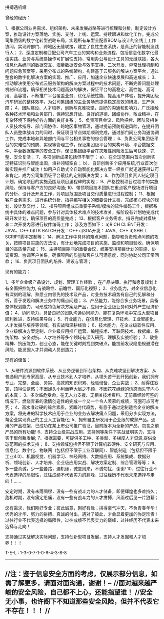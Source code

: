 拼搏遇机缘



曾经的经历：

1、根据公司业务需求、组织架构、未来发展战略等进行梳理和分析，制定设计方案，推动设计方案落地、实施、交付、上线、运营、持续跟进和优化工作，完成公司集团级的数字化转型战略布局，实现所有车型全配置BOM与设计的全线上工作协同，实现跨部门、跨地区无缝联接，建立了良性生态系统，是真正的智能制造践行人；
2、深度定制和匹配公司汽车工业的架构和业务流程，包括信息化数字化最佳实践、业务与系统易操作可扩展性支持、常用办公与设计工具的无缝联接，各大信息化系统间的数据交互、海量数据安全与效率支持、二次开发、异常处理机制和问题应急预案等，采用分布式的系统架构，构建基于云服务的解决方案平台，通过整套的数字化解决方案的实现、推广、应用，加速企业快速发展和高速成长；
3、推动解决使用分布式云服务架构的解决方案过程中的技术问题，不断完善问题处理机制和流程，确保相关技术问题高效的解决，保证平台的高稳定、高性能、高可用、高容错，不断推广平台覆盖业务、优化系统性能、提高用户体验，提升集团级汽车研发的整体效率，为公司集团级的主业务场景提供稳定高效的研发、生产保障；
4、团队建设、人才培养，创新与克难攻坚，良好的沟通和影响力，广泛接触各种技术环境和业务部门，保持思想开放、良好的道德、团结协作、敬业精神，在复杂环境下保持好各方面的良好关系；
5、负责项目会议、风险把控、团队及相关人员技术指导、部门间协作、跨地区事物管理，通过提前预防规避风险，在提升团队人员整体战斗力的同时，保证项目节点如期顺利完成，通过部门间业务沟通协调工作，完成本地和异地部门间与平台相关事物的综合管理；
6、负责公司集团级平台的灾难性的预防、实现等管理工作，保证集团级平台的架构环境、平台数据文件、平台数据库等的安全工作，保证集团级平台在灾难性风险发生后可快速、完整、安全复活；
7、多项创新成果包括但不限于：
a）、在全球范围内首次创新实现特征识别与智能出图，填补领域空白；
b）、自研创新多个应用系统,行业首次创新实现并推广成功！如用户自助式全自动智能化解决方案一经推广就迅速获得认可和肯定，成为公司集团级平台最佳的定制解决方案；
8、作为项目负责人制定项目计划，确定项目的实施范围及项目里程碑的实现；
9、严格控制项目过程中的实施风险，保持与客户方的良好沟通;
10、带领项目技术团队在重点客户现场进行项目的分析、设计及开发工作，对项目范围及项目交付质量进行过程控制；
11、根据客户业务需求，进行系统分析、指导编写相关的概要设计文档，完成核心模块的规划、设计及交付；
12、指导项目组成员重要子系统/模块的软件编码工作，根据系统中具体的难点问题，参与针对具体技术难点的技术攻关，按阶段有计划地完成代码开发计划，确保项目的高质量完成；
13、根据客户业务需求，指导完成对模块和二次开发内容进行软件编码工作；
涉及方面如下：
a)RICH CLIENT开发：JAVA、C++
b)ITK BATCH开发：C++
c)SOA开发：JAVA、C++
d)SHELL SCRIPT脚本定制等；
14、解决工作中具体的难点问题，指导和负责难点问题的攻关，按照项目实施的方法论，有计划地完成项目的实施、监控和项目验收，确保项目的高质量完成；
15、主持项目期间的重要会议，统筹安排项目计划的实施、协调资源、协调客户关系，确保项目的质量和客户认可满意度，同时协助公司正常回款；
16、负责项目团队的培养、建设与管理；




现有的能力：

1、多年企业级产品设计、规划、管理工作经验 ，在产品决策、执行和愿景规划上有全面把控能力, 有战略性、前瞻性、国际化视野；
2、业务能力，对企业信息化有深刻的理解，熟悉业内领先的技术及产品，对业务技术趋势有自己的见解和分析，善于发现和解决业务中的痛点问题；
3、产品能力，能综合多业务场景，具备整体规划能力，可形成特色解决方案及产品，应用于企业级业务和对外产生经济价值；
4、协同能力，具备良好的团队沟通协同能力，能在复杂环境中完成大型项目顺利推进，支持结果导向；
5、行业能力，在信息化管理、IT技术、工业智能化、人才发掘与培养等领域，有实战和深耕经验；
6、技术能力，在企业级软件应用、企业级解决方案定制、企业级应用推广运营、编程技术、互联网技术、数据库、系统架构、安全对抗、人才培养等多个领域有深入研究、理解及实战经验；
7、敬业精神、抗压能力，创业心态，能在关键时刻找到突破点，能提前发现隐患规避潜在风险，能发掘人才并调动人员创造力；


现有的储备：

1、从硬件资源到软件系统、从业务逻辑到平台架构、从克难攻坚到解决方案、从普通用户到专家高层、从专业技术到人才培养、从埋头苦干到开拓创新，我们拥有专业、完整、全面、务实、高效的知识积累、经验储备、企业实战；
2、耐得住寂寞，顶得住诱惑；不因蝇头小利而弃大局之不顾，不因花花绿绿的诱惑而失守内心的本真；
3、多次临危受命，在无人力支援、无相关技术资料、无前辈经验可鉴的情况下，燃烧青春的激情创造性的完成一个又一个令人羡慕的成绩，可圈可点可考究；
4、高水准过硬的综合素质，紧跟时代趋势，有意于通过定制适合企业的解决方案，将先进的科学技术应用于企业的业务去解决痛点问题，采用分步实现方法，帮企业实现真正的工业人工智能化;
5、拥有自主研发用于企业级的成熟产品，通用的产品框架，已成功在某上市公司推广验证，目前版本为全新的产品，包含之前产品的所有功能!
6、支持企业级实战应用，支持同等条件下实战证明实力，支持实干型创新发展;
7、根据需要，可提供多工种、多类型、多梯度人才资源,提供全球范围的技术支持；
8、支持领域包括但不限于计算机软硬件、安全研究与应用、信息化、数字化、物联网（包括但不限于工业互联网）、智能制造（包括但不限于工业4.0）、机器视觉、机器学习、神经网络、大数据应用、系统集成、数据分析、领域创新、人才培养、企业级应用实战、解决方案定制、综合管理等等；
9、多一些真诚，少一些套路，遇机缘，诚意则来，不诚勿扰，谢谢!
10、过往行业不代表选择的局限性，过往成绩不代表实力的巅峰，过往经历不代表未来选择与走向！......


安定时期，没有未雨绸缪，没有一些有战斗力的人才储备，即便辉煌也多难持久；
危机时期，没有痛定思痛，没有一些有战斗力的人才拼搏，风雨过后见一片狼藉；


您有需求，我们刚好专业；彼此诚意，刚好有缘；拼得豪气冲天，不负青春年华！
优秀的才华、努力的拼搏、真诚的付出，遇对了彼此，才会显着更加的弥足珍贵！
过往行业不代表选择的局限性，过往成绩不代表实力的巅峰，过往经历不代表未来选择与走向！


支持通过实战解决实际问题，支持创新型项目发展，支持人才发掘和人才培养！！！

T-E-L : 1-3-0-7-1-0-6-4-3-8-8

--------------------------------------------------------------------------------------------------------
//注：鉴于信息安全方面的考虑，仅展示部分信息，如需了解更多，请面对面沟通，谢谢！~
//面对越来越严峻的安全风险，自己都不上心，还能指望谁！
//安全无小事，也许阁下不知道那些安全风险，但并不代表它不存在！！！
//
--------------------------------------------------------------------------------------------------------

